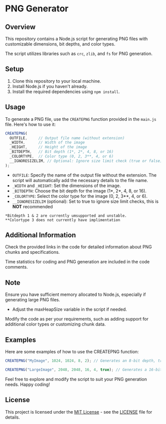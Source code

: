 # PNG Generator

## Overview

This repository contains a Node.js script for generating PNG files with customizable dimensions, bit depths, and color types. 

The script utilizes libraries such as `crc`, `zlib`, and `fs` for PNG generation.

## Setup

1. Clone this repository to your local machine.
2. Install Node.js if you haven't already.
3. Install the required dependencies using `npm install`.

## Usage

To generate a PNG file, use the `CREATEPNG` function provided in the `main.js` file. Here's how to use it:

```javascript
CREATEPNG(
  OUTFILE,     // Output file name (without extension)
  _WIDTH,      // Width of the image
  _HEIGHT,     // Height of the image
  _BITDEPTH,   // Bit depth (1*, 2*, 4, 8, or 16)
  _COLORTYPE,  // Color type (0, 2, 3**, 4, or 6)
  __IGNORESIZELIM, // Optional: Ignore size limit check (true or false)
);
```


- `OUTFILE`: Specify the name of the output file without the extension. The script will automatically add the necessary details to the file name.
- `_WIDTH` and `_HEIGHT`: Set the dimensions of the image.
- `_BITDEPTH`: Choose the bit depth for the image (1*, 2*, 4, 8, or 16).
- `_COLORTYPE`: Select the color type for the image (0, 2, 3**, 4, or 6).
- `__IGNORESIZELIM` (optional): Set to true to ignore size limit checks, this is __NOT__ recommended

```
*Bitdepth 1 & 2 are currently umsupported and unstable.
**Colortype 3 does not currently have implimentation
```
## Additional Information

Check the provided links in the code for detailed information about PNG chunks and specifications.

Time statistics for coding and PNG generation are included in the code comments.

## Note

Ensure you have sufficient memory allocated to Node.js, especially if generating large PNG files.
- Adjust the maxHeapSize variable in the script if needed.

Modify the code as per your requirements, such as adding support for additional color types or customizing chunk data.

## Examples
Here are some examples of how to use the CREATEPNG function:

```javascript
CREATEPNG("MyImage", 1024, 1024, 8, 2); // Generates an 8-bit depth, truecolor PNG named "MyImage_W1024_H1024_B8_C2.png".

CREATEPNG("LargeImage", 2048, 2048, 16, 4, true); // Generates a 16-bit depth, grayscale with alpha PNG ignoring size limits.
```
Feel free to explore and modify the script to suit your PNG generation needs. Happy coding!

## License

This project is licensed under the [MIT License](LICENSE) - see the [LICENSE](LICENSE) file for details.
